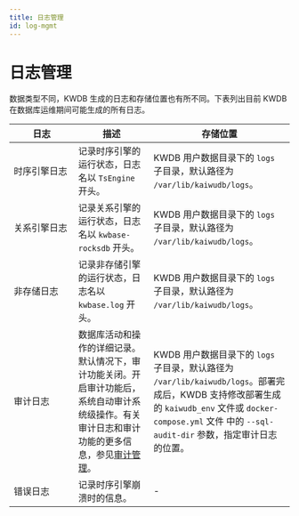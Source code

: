 ```yaml
---
title: 日志管理
id: log-mgmt
---
```


# 日志管理

数据类型不同，KWDB 生成的日志和存储位置也有所不同。下表列出目前 KWDB 在数据库运维期间可能生成的所有日志。

| <div style="width:100px">日志</div>  | 描述 | 存储位置  |
| ---| ---- | ---|
| 时序引擎日志 | 记录时序引擎的运行状态，日志名以 `TsEngine` 开头。 | KWDB 用户数据目录下的 `logs` 子目录，默认路径为 `/var/lib/kaiwudb/logs`。|
| 关系引擎日志 | 记录关系引擎的运行状态，日志名以 `kwbase-rocksdb` 开头。| KWDB 用户数据目录下的 `logs` 子目录，默认路径为 `/var/lib/kaiwudb/logs`。 |
| 非存储日志   | 记录非存储引擎的运行状态，日志名以 `kwbase.log` 开头。| KWDB 用户数据目录下的 `logs` 子目录，默认路径为 `/var/lib/kaiwudb/logs`。 |
| 审计日志     | 数据库活动和操作的详细记录。默认情况下，审计功能关闭。开启审计功能后，系统自动审计系统级操作。有关审计日志和审计功能的更多信息，参见[审计管理](../db-security/audit-mgmt.md)。 | KWDB 用户数据目录下的 `logs` 子目录，默认路径为 `/var/lib/kaiwudb/logs`。部署完成后，KWDB 支持修改部署生成的 `kaiwudb_env` 文件或 `docker-compose.yml` 文件 中的 `--sql-audit-dir` 参数，指定审计日志的位置。 |
| 错误日志     | 记录时序引擎崩溃时的信息。|  - |

